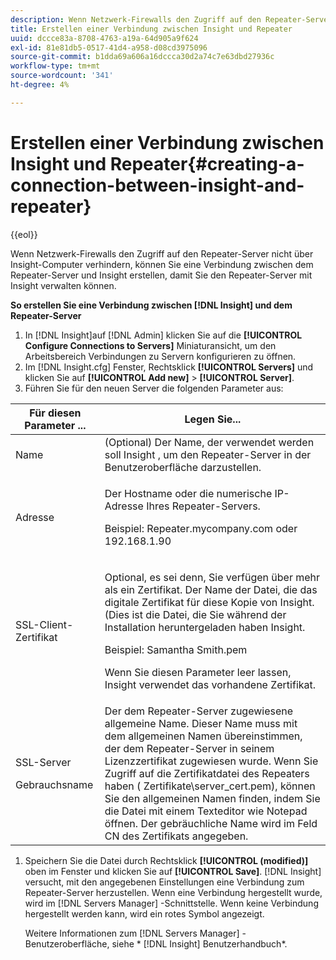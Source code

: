 ```yaml
---
description: Wenn Netzwerk-Firewalls den Zugriff auf den Repeater-Server nicht über Insight-Computer verhindern, können Sie eine Verbindung zwischen dem Repeater-Server und Insight erstellen, damit Sie den Repeater-Server mit Insight verwalten können.
title: Erstellen einer Verbindung zwischen Insight und Repeater
uuid: dccce83a-8708-4763-a19a-64d905a9f624
exl-id: 81e81db5-0517-41d4-a958-d08cd3975096
source-git-commit: b1dda69a606a16dccca30d2a74c7e63dbd27936c
workflow-type: tm+mt
source-wordcount: '341'
ht-degree: 4%

---
```


# Erstellen einer Verbindung zwischen Insight und Repeater{#creating-a-connection-between-insight-and-repeater}

{{eol}}

Wenn Netzwerk-Firewalls den Zugriff auf den Repeater-Server nicht über Insight-Computer verhindern, können Sie eine Verbindung zwischen dem Repeater-Server und Insight erstellen, damit Sie den Repeater-Server mit Insight verwalten können.

**So erstellen Sie eine Verbindung zwischen [!DNL Insight] und dem Repeater-Server**

1. In [!DNL Insight]auf [!DNL Admin] klicken Sie auf die **[!UICONTROL Configure Connections to Servers]** Miniaturansicht, um den Arbeitsbereich Verbindungen zu Servern konfigurieren zu öffnen.
1. Im [!DNL Insight.cfg] Fenster, Rechtsklick **[!UICONTROL Servers]** und klicken Sie auf **[!UICONTROL Add new]** > **[!UICONTROL Server]**.
1. Führen Sie für den neuen Server die folgenden Parameter aus:

<table id="table_DD79587255134B5A888A0F57CF10E5B0"> 
 <thead> 
  <tr> 
   <th colname="col1" class="entry"> Für diesen Parameter ... </th> 
   <th colname="col2" class="entry"> Legen Sie... </th> 
  </tr> 
 </thead>
 <tbody> 
  <tr> 
   <td colname="col1"> Name </td> 
   <td colname="col2">(Optional) Der Name, der verwendet werden soll <span class="keyword"> Insight</span> , um den Repeater-Server in der Benutzeroberfläche darzustellen. </td> 
  </tr> 
  <tr> 
   <td colname="col1"> Adresse </td> 
   <td colname="col2"> <p>Der Hostname oder die numerische IP-Adresse Ihres Repeater-Servers. </p> <p>Beispiel: <span class="filepath"> Repeater.mycompany.com</span> oder 192.168.1.90 </p> </td> 
  </tr> 
  <tr> 
   <td colname="col1"> SSL-Client-Zertifikat </td> 
   <td colname="col2"> <p>Optional, es sei denn, Sie verfügen über mehr als ein Zertifikat. Der Name der Datei, die das digitale Zertifikat für diese Kopie von <span class="keyword"> Insight</span>. (Dies ist die Datei, die Sie während der Installation heruntergeladen haben <span class="keyword"> Insight</span>. </p> <p>Beispiel: <span class="filepath"> Samantha Smith.pem</span></p> <p>Wenn Sie diesen Parameter leer lassen, <span class="keyword"> Insight</span> verwendet das vorhandene Zertifikat. </p> </td> 
  </tr> 
  <tr> 
   <td colname="col1"> <p>SSL-Server </p> <p>Gebrauchsname </p> </td> 
   <td colname="col2">Der dem Repeater-Server zugewiesene allgemeine Name. Dieser Name muss mit dem allgemeinen Namen übereinstimmen, der dem Repeater-Server in seinem Lizenzzertifikat zugewiesen wurde. Wenn Sie Zugriff auf die Zertifikatdatei des Repeaters haben (<span class="filepath"> Zertifikate\server_cert.pem</span>), können Sie den allgemeinen Namen finden, indem Sie die Datei mit einem Texteditor wie Notepad öffnen. Der gebräuchliche Name wird im Feld CN des Zertifikats angegeben. </td> 
  </tr> 
 </tbody> 
</table>

1. Speichern Sie die Datei durch Rechtsklick **[!UICONTROL (modified)]** oben im Fenster und klicken Sie auf **[!UICONTROL Save]**. [!DNL Insight] versucht, mit den angegebenen Einstellungen eine Verbindung zum Repeater-Server herzustellen. Wenn eine Verbindung hergestellt wurde, wird im [!DNL Servers Manager] -Schnittstelle. Wenn keine Verbindung hergestellt werden kann, wird ein rotes Symbol angezeigt.

   Weitere Informationen zum [!DNL Servers Manager] -Benutzeroberfläche, siehe * [!DNL Insight] Benutzerhandbuch*.
